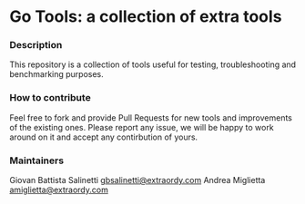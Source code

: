 # Go Tools: a collection of extra tools

### Description

This repository is a collection of tools useful for testing, troubleshooting and benchmarking
purposes.

### How to contribute

Feel free to fork and provide Pull Requests for new tools and improvements of the existing ones.
Please report any issue, we will be happy to work around on it and accept any contirbution of yours.

### Maintainers
Giovan Battista Salinetti <gbsalinetti@extraordy.com>
Andrea Miglietta <amiglietta@extraordy.com>
